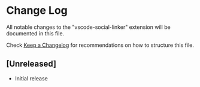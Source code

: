 # Change Log

All notable changes to the "vscode-social-linker" extension will be documented in this file.

Check [Keep a Changelog](http://keepachangelog.com/) for recommendations on how to structure this file.

## [Unreleased]

- Initial release
